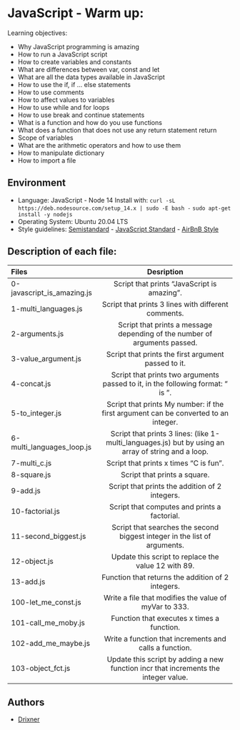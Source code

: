 # JavaScript - Warm up:

Learning objectives:

* Why JavaScript programming is amazing
* How to run a JavaScript script
* How to create variables and constants
* What are differences between var, const and let
* What are all the data types available in JavaScript
* How to use the if, if ... else statements
* How to use comments
* How to affect values to variables
* How to use while and for loops
* How to use break and continue statements
* What is a function and how do you use functions
* What does a function that does not use any return statement return
* Scope of variables
* What are the arithmetic operators and how to use them
* How to manipulate dictionary
* How to import a file

## Environment

* Language: JavaScript - Node 14
Install with:
```curl -sL https://deb.nodesource.com/setup_14.x | sudo -E bash -```
```sudo apt-get install -y nodejs```
* Operating System: Ubuntu 20.04 LTS
* Style guidelines: [Semistandard](https://github.com/standard/semistandard) - [JavaScript Standard](https://standardjs.com/rules.html) - [AirBnB Style](https://github.com/airbnb/javascript)

## Description of each file:

| Files          |Desription
|:----------------|:-------------------------------:|
| 0-javascript_is_amazing.js| Script that prints “JavaScript is amazing”.
| 1-multi_languages.js| Script that prints 3 lines with different comments.
| 2-arguments.js| Script that prints a message depending of the number of arguments passed.
| 3-value_argument.js| Script that prints the first argument passed to it.
| 4-concat.js| Script that prints two arguments passed to it, in the following format: “ is ”.
| 5-to_integer.js| Script that prints My number: <first argument converted in integer> if the first argument can be converted to an integer.
| 6-multi_languages_loop.js| Script that prints 3 lines: (like 1-multi_languages.js) but by using an array of string and a loop.
| 7-multi_c.js| Script that prints x times “C is fun”.
| 8-square.js| Script that prints a square.
| 9-add.js| Script that prints the addition of 2 integers.
| 10-factorial.js| Script that computes and prints a factorial.
| 11-second_biggest.js| Script that searches the second biggest integer in the list of arguments.
| 12-object.js| Update this script to replace the value 12 with 89.
| 13-add.js| Function that returns the addition of 2 integers.
| 100-let_me_const.js| Write a file that modifies the value of myVar to 333.
| 101-call_me_moby.js| Function that executes x times a function.
| 102-add_me_maybe.js| Write a function that increments and calls a function.
| 103-object_fct.js| Update this script by adding a new function incr that increments the integer value.

## Authors

* [Drixner](https://github.com/Drixner)